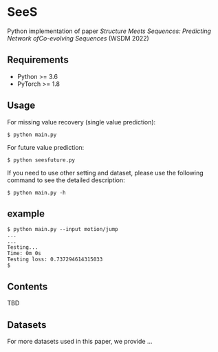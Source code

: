 # SeeS
Python implementation of paper *Structure Meets Sequences: Predicting Network ofCo-evolving Sequences* (WSDM 2022)

## Requirements

- Python >= 3.6
- PyTorch >= 1.8

## Usage

For missing value recovery (single value prediction):

	$ python main.py

For future value prediction:

	$ python seesfuture.py
	
If you need to use other setting and dataset, please use the following command to see the detailed description:

	$ python main.py -h

## example


	$ python main.py --input motion/jump 
	...
	...
	Testing...
	Time: 0m 0s
	Testing loss: 0.737294614315033
	$ 

## Contents

TBD
	
## Datasets

For more datasets used in this paper, we provide ...
